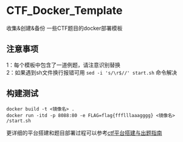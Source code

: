 # CTF_Docker_Template

收集&创建&备份 一些CTF题目的docker部署模板  


## 注意事项

1：每个模板中包含了一道例题，请注意识别替换  
2：如果遇到sh文件换行报错可用 `sed -i 's/\r$//' start.sh` 命令解决  


## 构建测试

```shell
docker build -t <镜像名> .
docker run -itd -p 8088:80 -e FLAG=flag{ffflllaaagggg} <镜像名> /start.sh
```

更详细的平台搭建和题目部署过程可以参考[ctf平台搭建与出题指南](https://www.dr0n.top/posts/5ae46a89/)